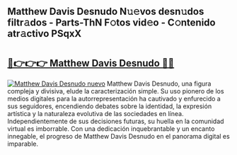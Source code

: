 ## Matthew Davis Desnudo N𝚞𝚎vos desn𝚞dos filtr𝚊dos - Parts-ThN F𝚘tos vid𝚎o - C𝚘ntenido atr𝚊ctivo PSqxX

# <h2><a href="http://mb4g6jh.tromn.icu/?c=Matthew+Davis+Desnudo">🔗👉👉👉 Matthew Davis Desnudo 🔗🔗</a></h2>

[![Matthew Davis Desnudo nuevo](https://i.imgur.com/pEAQMta.gif)](http://mb4g6jh.tromn.icu/?c=Matthew+Davis+Desnudo)
Matthew Davis Desnudo, una figura compleja y divisiva, elude la caracterización simple. Su uso pionero de los medios digitales para la autorrepresentación ha cautivado y enfurecido a sus seguidores, encendiendo debates sobre la identidad, la expresión artística y la naturaleza evolutiva de las sociedades en línea. Independientemente de sus decisiones futuras, su huella en la comunidad virtual es imborrable. Con una dedicación inquebrantable y un encanto innegable, el progreso de Matthew Davis Desnudo en el panorama digital es imparable.
